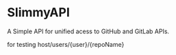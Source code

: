 # SlimmyAPI
A Simple API for unified acess to GitHub and GitLab APIs.

for testing host/users/{user}/{repoName}
